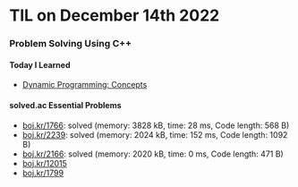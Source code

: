 # **TIL on December 14th 2022**
### Problem Solving Using C++
#### Today I Learned
- [Dynamic Programming: Concepts](../../../Computer%20Science/Algorithm/dp-2-12-14-2022.md)

#### solved.ac Essential Problems
- [boj.kr/1766](../../../Problem%20Solving/boj/solvedac/1766-12-14-2022.cpp): solved (memory: 3828 kB, time: 28 ms, Code length: 568 B)
- [boj.kr/2239](../../../Problem%20Solving/boj/solvedac/2239-12-14-2022.cpp): solved (memory: 2024 kB, time: 152 ms, Code length: 1092 B)
- [boj.kr/2166](../../../Problem%20Solving/boj/solvedac/2166-12-14-2022.cpp): solved (memory: 2020 kB, time: 0 ms, Code length: 471 B)
- [boj.kr/12015](../../../Problem%20Solving/boj/solvedac/12015-12-14-2022.cpp)
- [boj.kr/1799](../../../Problem%20Solving/boj/solvedac/1799-12-14-2022.cpp)
